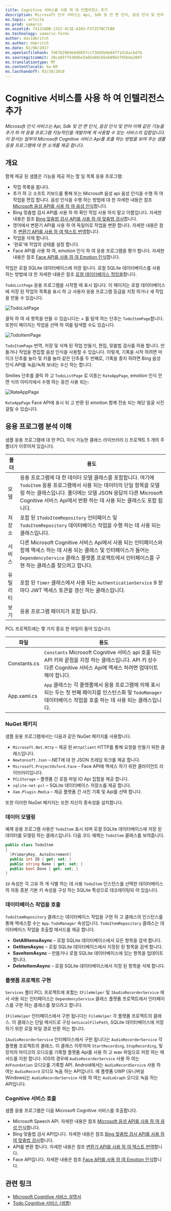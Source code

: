 ```yaml
---
title: Cognitive 서비스를 사용 하 여 인텔리전스 추가
description: Microsoft 인식 서비스는 Api, Sdk 및 안 면 인식, 음성 인식 및 언어 이해 같은 기능을 추가 하 여 응용 프로그램 지능적인을 개발자에 게 사용할 수 있는 서비스의 집합입니다. 이 문서는 일부의 Microsoft Cognitive 서비스 Api를 호출 하는 방법을 보여 주는 샘플 응용 프로그램에 대 한 소개를 제공 합니다.
ms.topic: article
ms.prod: xamarin
ms.assetid: 74121ADB-1322-4C1E-A103-F37257BC7CB0
ms.technology: xamarin-forms
author: davidbritch
ms.author: dabritch
ms.date: 02/08/2017
ms.openlocfilehash: fd67629b9e8d0057ccf3b95b9e84ff1d16acbd7b
ms.sourcegitcommit: 20ca85ff638dbe3a85e601b5eb09b2f95bda2807
ms.translationtype: MT
ms.contentlocale: ko-KR
ms.lasthandoff: 03/28/2018
---
```

# <a name="adding-intelligence-with-cognitive-services"></a>Cognitive 서비스를 사용 하 여 인텔리전스 추가

_Microsoft 인식 서비스는 Api, Sdk 및 안 면 인식, 음성 인식 및 언어 이해 같은 기능을 추가 하 여 응용 프로그램 지능적인을 개발자에 게 사용할 수 있는 서비스의 집합입니다. 이 문서는 일부의 Microsoft Cognitive 서비스 Api를 호출 하는 방법을 보여 주는 샘플 응용 프로그램에 대 한 소개를 제공 합니다._

## <a name="overview"></a>개요

함께 제공 된 샘플은 기능을 제공 하는 할 일 목록 응용 프로그램:

- 작업 목록을 봅니다.
- 추가 하 고 소프트 키보드를 통해 또는 Microsoft 음성 api 음성 인식을 수행 하 여 작업을 편집 합니다. 음성 인식을 수행 하는 방법에 대 한 자세한 내용은 참조 [Microsoft 음성 API를 사용 하 여 음성 인식](speech-recognition.md)합니다.
- Bing 맞춤법 검사 API를 사용 하 여 확인 작업 사용 하지 말고 이름입니다. 자세한 내용은 참조 [Bing 맞춤법 검사 API를 사용 하 여 맞춤법 검사](spell-check.md)합니다.
- 영어에서 변환기 API를 사용 하 여 독일어로 작업을 변환 합니다. 자세한 내용은 참조 [변환기 API를 사용 하 여 텍스트 번역](text-translation.md)합니다.
- 작업을 삭제 합니다.
- '완료'에 작업의 상태를 설정 합니다.
- Face API를 사용 하 여, emotion 인식 하 여 응용 프로그램을 평가 합니다. 자세한 내용은 참조 [Face API를 사용 하 여 Emotion 인식](emotion-recognition.md)합니다.

작업은 로컬 SQLite 데이터베이스에 저장 됩니다. 로컬 SQLite 데이터베이스를 사용 하는 방법에 대 한 자세한 내용은 참조 [로컬 데이터베이스 작업을](~/xamarin-forms/app-fundamentals/databases.md)합니다.

`TodoListPage` 응용 프로그램을 시작할 때 표시 됩니다. 이 페이지는 로컬 데이터베이스에 저장 된 작업의 목록을 표시 하 고 사용자 응용 프로그램 등급을 지정 하거나 새 작업을 만들 수 있습니다.

![](images/sample-application-1.png "TodoListPage")

클릭 하 여 새 항목을 만들 수 있습니다는 *+* 를 탐색 하는 단추는 `TodoItemPage`합니다. 또한이 페이지는 작업을 선택 하 여를 탐색할 수도 있습니다.

![](images/sample-application-2.png "TodoItemPage")

`TodoItemPage` 번역, 저장 및 삭제 된 작업 만들기, 편집, 맞춤법 검사를 허용 합니다. 만들거나 작업을 편집할 음성 인식을 사용할 수 있습니다. 이렇게, 기록을 시작 하려면 마이크 단추를 눌러 및 키를 눌러 같은 단추를 두 번째로, 기록을 중지 하려면 Bing 음성 인식 API를 녹음/녹화 보내는 수신 하는 합니다.

Smilies 단추를 클릭 하 고 `TodoListPage` 로 이동는 `RateAppPage`, emotion 인식 안 면 식의 이미지에서 수행 하는 동안 사용 되는:

![](images/sample-application-3.png "RateAppPage")

`RateAppPage` Face API에 표시 되 고 반환 된 emotion 함께 전송 되는 해당 얼굴 사진 걸릴 수 있습니다.

## <a name="understanding-the-application-anatomy"></a>응용 프로그램 분석 이해

샘플 응용 프로그램에 대 한 PCL 이식 가능한 클래스 라이브러리 () 프로젝트 5 개의 주 폴더가 이루어져 있습니다.

|폴더|용도|
|--- |--- |
|모델|응용 프로그램에 대 한 데이터 모델 클래스를 포함합니다. 여기에 `TodoItem` 응용 프로그램에서 사용 되는 데이터의 단일 항목을 모델링 하는 클래스입니다. 폴더에는 모델 JSON 응답의 다른 Microsoft Cognitive 서비스 Api에서 반환 하는 데 사용 되는 클래스도 포함 됩니다.|
|저장소|포함 된 `ITodoItemRepository` 인터페이스 및 `TodoItemRepository` 데이터베이스 작업을 수행 하는 데 사용 되는 클래스입니다.|
|서비스|다른 Microsoft Cognitive 서비스 Api에서 사용 되는 인터페이스와 함께 액세스 하는 데 사용 되는 클래스 및 인터페이스가 들어는 `DependencyService` 클래스 플랫폼 프로젝트에서 인터페이스를 구현 하는 클래스를 찾으려고 합니다.|
|유틸리티|포함 된 `Timer` 클래스에서 사용 되는 `AuthenticationService` 9 분 마다 JWT 액세스 토큰을 갱신 하는 클래스입니다.|
|보기|응용 프로그램 페이지가 포함 됩니다.|

PCL 프로젝트에는 몇 가지 중요 한 파일이 들어 있습니다.

|파일|용도|
|--- |--- |
|Constants.cs|`Constants` Microsoft Cognitive 서비스 api 호출 되는 API 키와 끝점을 지정 하는 클래스입니다. API 키 상수 다른 Cognitive 서비스 Api에 액세스 하려면 업데이트 해야 합니다.|
|App.xaml.cs|`App` 클래스는 각 플랫폼에서 응용 프로그램에 의해 표시 되는 두는 첫 번째 페이지를 인스턴스화 및 `TodoManager` 데이터베이스 작업을 호출 하는 데 사용 되는 클래스입니다.|

### <a name="nuget-packages"></a>NuGet 패키지

샘플 응용 프로그램에서는 다음과 같은 NuGet 패키지를 사용합니다.

- `Microsoft.Net.Http` – 제공 된 `HttpClient` HTTP를 통해 요청을 만들기 위한 클래스입니다.
- `Newtonsoft.Json` –.NET에 대 한 JSON 프레임 워크를 제공 합니다.
- `Microsoft.ProjectOxford.Face` – Face API에 액세스 하기 위한 클라이언트 라이브러리입니다.
- `PCLStorage` – 플랫폼 간 로컬 파일 IO Api 집합을 제공 합니다.
- `sqlite-net-pcl` – SQLite 데이터베이스 저장소를 제공 합니다.
- `Xam.Plugin.Media` – 제공 플랫폼 간 사진 기록 및 Api를 선택 합니다.

또한 이러한 NuGet 패키지는 또한 자신의 종속성을 설치합니다.

### <a name="modeling-the-data"></a>데이터 모델링

예제 응용 프로그램 사용은 `TodoItem` 표시 되며 로컬 SQLite 데이터베이스에 저장 된 데이터를 모델링 하는 클래스입니다. 다음 코드 예제는 `TodoItem` 클래스를 보여줍니다.

```csharp
public class TodoItem
{
  [PrimaryKey, AutoIncrement]
  public int ID { get; set; }
  public string Name { get; set; }
  public bool Done { get; set; }
}
```

`ID` 속성은 각 고유 하 게 식별 하는 데 사용 `TodoItem` 인스턴스를 선택한 데이터베이스의 자동 증분 기본 키 속성을 구성 하는 SQLite 특성으로 데코레이팅되 어 있습니다.

### <a name="invoking-database-operations"></a>데이터베이스 작업을 호출

`TodoItemRepository` 클래스는 데이터베이스 작업을 구현 하 고 클래스의 인스턴스를 통해 액세스할 수는 `App.TodoManager` 속성입니다. `TodoItemRepository` 클래스는 데이터베이스 작업을 호출할 메서드를 제공 합니다.

- **GetAllItemsAsync** – 로컬 SQLite 데이터베이스에서 모든 항목을 검색 합니다.
- **GetItemAsync** – 로컬 SQLite 데이터베이스에서 지정된 된 항목을 검색 합니다.
- **SaveItemAsync** – 만들거나 로컬 SQLite 데이터베이스에 있는 항목을 업데이트 합니다.
- **DeleteItemAsync** – 로컬 SQLite 데이터베이스에서 지정 된 항목을 삭제 합니다.

### <a name="platform-project-implementations"></a>플랫폼 프로젝트 구현

`Services` 폴더 PCL 프로젝트에 포함는 `IFileHelper` 및 `IAudioRecorderService` 에서 사용 되는 인터페이스는 `DependencyService` 클래스 플랫폼 프로젝트에서 인터페이스를 구현 하는 클래스를 찾으려고 합니다.

`IFileHelper` 인터페이스에서 구현 됩니다는 `FileHelper` 각 플랫폼 프로젝트의 클래스. 이 클래스는 단일 메서드로 구성 `GetLocalFilePath`, SQLite 데이터베이스에 저장 하기 위한 로컬 파일 경로 반환 하는 합니다.

`IAudioRecorderService` 인터페이스에서 구현 됩니다는 `AudioRecorderService` 각 플랫폼 프로젝트의 클래스. 이 클래스 이루어져 `StartRecording`, `StopRecording`, 및 장치의 마이크의 오디오를 기록할 플랫폼 Api를 사용 하 고 wav 파일으로 저장 하는 메서드를 지원 합니다. IOS의 경우에 `AudioRecorderService` 사용 하 여는 `AVFoundation` 오디오를 기록할 API. Android에서는 `AudioRecordService` 사용 하 여는 `AudioRecord` 오디오 녹음 하는 API입니다. 에 플랫폼 UWP (유니버설 Windows)는 `AudioRecorderService` 사용 하 여는 `AudioGraph` 오디오 녹음 하는 API입니다.

### <a name="invoking-cognitive-services"></a>Cognitive 서비스 호출

샘플 응용 프로그램은 다음 Microsoft Cognitive 서비스를 호출합니다.

- Microsoft Speech API. 자세한 내용은 참조 [Microsoft 음성 API를 사용 하 여 음성 인식](speech-recognition.md)합니다.
- Bing 맞춤법 검사 API입니다. 자세한 내용은 참조 [Bing 맞춤법 검사 API를 사용 하 여 맞춤법 검사](spell-check.md)합니다.
- API를 변환 합니다. 자세한 내용은 참조 [변환기 API를 사용 하 여 텍스트 번역](text-translation.md)합니다.
- Face API입니다. 자세한 내용은 참조 [Face API를 사용 하 여 Emotion 인식](emotion-recognition.md)합니다.

## <a name="related-links"></a>관련 링크

- [Microsoft Cognitive 서비스 설명서](https://www.microsoft.com/cognitive-services/documentation)
- [Todo Cognitive 서비스 (샘플)](https://developer.xamarin.com/samples/xamarin-forms/WebServices/TodoCognitiveServices/)
